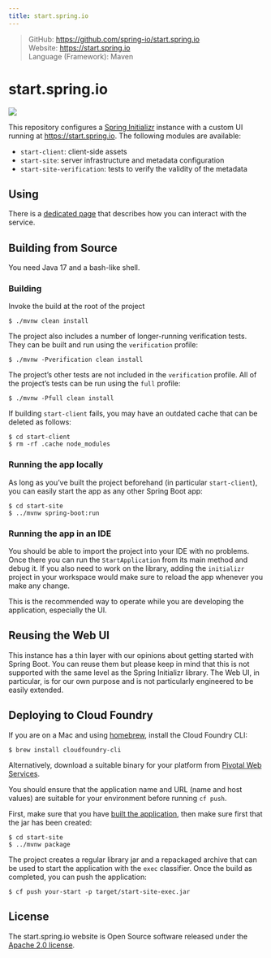 ```yaml
---
title: start.spring.io
---
```


> GitHub: https://github.com/spring-io/start.spring.io <br/>
> Website: https://start.spring.io <br/>
> Language (Framework): Maven

# start.spring.io
<a href="https://gitter.im/spring-io/initializr?utm_source=badge&utm_medium=badge&utm_campaign=pr-badge&utm_content=badge" target="_blank">
<img src="https://badges.gitter.im/spring-io/initializr.svg"/>
</a>

This repository configures a [Spring Initializr](https://github.com/spring-io/initializr) instance with a custom UI
running at https://start.spring.io. The following modules are available:

* `start-client`: client-side assets
* `start-site`: server infrastructure and metadata configuration
* `start-site-verification`: tests to verify the validity of the metadata

## Using
There is a [dedicated page](USING.adoc) that describes how you can interact with the
service.

## Building from Source

You need Java 17 and a bash-like shell.

### Building

Invoke the build at the root of the project

```
$ ./mvnw clean install
```

The project also includes a number of longer-running verification tests. They
can be built and run using the `verification` profile:

```
$ ./mvnw -Pverification clean install
```

The project’s other tests are not included in the `verification` profile. All of
the project’s tests can be run using the `full` profile:

```
$ ./mvnw -Pfull clean install
```

If building `start-client` fails, you may have an outdated cache that can be deleted as
follows:

```
$ cd start-client
$ rm -rf .cache node_modules
```

### Running the app locally
As long as you’ve built the project beforehand (in particular `start-client`), you can
easily start the app as any other Spring Boot app:

```
$ cd start-site
$ ../mvnw spring-boot:run
```

### Running the app in an IDE
You should be able to import the project into your IDE with no problems. Once there you
can run the `StartApplication` from its main method and debug it. If you also need to
work on the library, adding the `initializr` project in your workspace would make sure
to reload the app whenever you make any change.

This is the recommended way to operate while you are developing the application,
especially the UI.

## Reusing the Web UI
This instance has a thin layer with our opinions about getting started with Spring Boot.
You can reuse them but please keep in mind that this is not supported with the same
level as the Spring Initializr library. The Web UI, in particular, is for our own
purpose and is not particularly engineered to be easily extended.

## Deploying to Cloud Foundry

If you are on a Mac and using [homebrew](https://brew.sh/), install the Cloud Foundry
CLI:

```
$ brew install cloudfoundry-cli
```

Alternatively, download a suitable binary for your platform from
[Pivotal Web Services](https://console.run.pivotal.io/tools).

You should ensure that the application name and URL (name and host values) are
suitable for your environment before running `cf push`.

First, make sure that you have [built the application](#building), then make sure first
that the jar has been created:

```
$ cd start-site
$ ../mvnw package
```

The project creates a regular library jar and a repackaged archive that can be used to
start the application with the `exec` classifier. Once the build as completed, you can
push the application:

```
$ cf push your-start -p target/start-site-exec.jar
```

## License
The start.spring.io website is Open Source software released under the
[Apache 2.0 license](https://www.apache.org/licenses/LICENSE-2.0.html).
